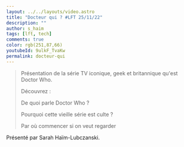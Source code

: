 ```yaml
---
layout: ../../layouts/video.astro
title: "Docteur qui ? #LFT 25/11/22"
description: ""
author: s_haim
tags: [lft, tech]
comments: true
color: rgb(251,87,66)
youtubeId: 9ulkF_TvaKw
permalink: docteur-qui
---
```


> Présentation de la série TV iconique, geek et britannique qu'est Doctor Who.
> 
> Découvrez :
> 
> De quoi parle Doctor Who ?
> 
> Pourquoi cette vieille série est culte ?
> 
> Par où commencer si on veut regarder

Présenté par Sarah Haïm-Lubczanski.
